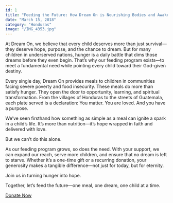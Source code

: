```yaml
---
id: 1
title: "Feeding the Future: How Dream On is Nourishing Bodies and Awakening Purpose"
date: "March 15, 2018"
category: "Honduras"
image: "/IMG_4353.jpg"
---
```


At Dream On, we believe that every child deserves more than just survival—they deserve hope, purpose, and the chance to dream. But for many children in underserved nations, hunger is a daily battle that dims those dreams before they even begin. That’s why our feeding program exists—to meet a fundamental need while pointing every child toward their God-given destiny.

Every single day, Dream On provides meals to children in communities facing severe poverty and food insecurity. These meals do more than satisfy hunger. They open the door to opportunity, learning, and spiritual transformation. From the villages of Honduras to the streets of Guatemala, each plate served is a declaration: You matter. You are loved. And you have a purpose.

We’ve seen firsthand how something as simple as a meal can ignite a spark in a child’s life. It’s more than nutrition—it’s hope wrapped in faith and delivered with love.

But we can’t do this alone.

As our feeding program grows, so does the need. With your support, we can expand our reach, serve more children, and ensure that no dream is left to starve. Whether it’s a one-time gift or a recurring donation, your generosity makes a tangible difference—not just for today, but for eternity.

Join us in turning hunger into hope.

Together, let’s feed the future—one meal, one dream, one child at a time.

<a href="/donate" class="bg-gradient-to-r from-red-500 to-pink-500 text-white px-6 py-2 rounded-full text-sm font-semibold hover:from-red-600 hover:to-pink-600 transition shadow-lg no-underline">
  Donate Now
</a>

